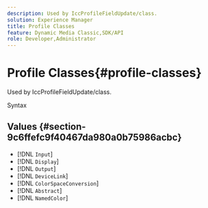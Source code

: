 ```yaml
---
description: Used by IccProfileFieldUpdate/class.
solution: Experience Manager
title: Profile Classes
feature: Dynamic Media Classic,SDK/API
role: Developer,Administrator
---
```


# Profile Classes{#profile-classes}

Used by IccProfileFieldUpdate/class.

 Syntax 

## Values {#section-9c6ffefc9f40467da980a0b75986acbc}

* [!DNL `Input`] 
* [!DNL `Display`] 
* [!DNL `Output`] 
* [!DNL `DeviceLink`] 
* [!DNL `ColorSpaceConversion`] 
* [!DNL `Abstract`] 
* [!DNL `NamedColor`]

